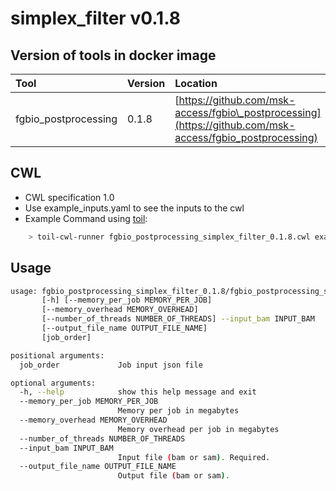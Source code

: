 # simplex\_filter v0.1.8

## Version of tools in docker image

| Tool | Version | Location |
| :--- | :--- | :--- |
| fgbio\_postprocessing | 0.1.8 | [https://github.com/msk-access/fgbio\_postprocessing](https://github.com/msk-access/fgbio_postprocessing) |

## CWL

* CWL specification 1.0
* Use example\_inputs.yaml to see the inputs to the cwl
* Example Command using [toil](https://toil.readthedocs.io):

```bash
    > toil-cwl-runner fgbio_postprocessing_simplex_filter_0.1.8.cwl example_inputs.yaml
```

## Usage

```bash
usage: fgbio_postprocessing_simplex_filter_0.1.8/fgbio_postprocessing_simplex_filter_0.1.8.cwl
       [-h] [--memory_per_job MEMORY_PER_JOB]
       [--memory_overhead MEMORY_OVERHEAD]
       [--number_of_threads NUMBER_OF_THREADS] --input_bam INPUT_BAM
       [--output_file_name OUTPUT_FILE_NAME]
       [job_order]

positional arguments:
  job_order             Job input json file

optional arguments:
  -h, --help            show this help message and exit
  --memory_per_job MEMORY_PER_JOB
                        Memory per job in megabytes
  --memory_overhead MEMORY_OVERHEAD
                        Memory overhead per job in megabytes
  --number_of_threads NUMBER_OF_THREADS
  --input_bam INPUT_BAM
                        Input file (bam or sam). Required.
  --output_file_name OUTPUT_FILE_NAME
                        Output file (bam or sam).
```

